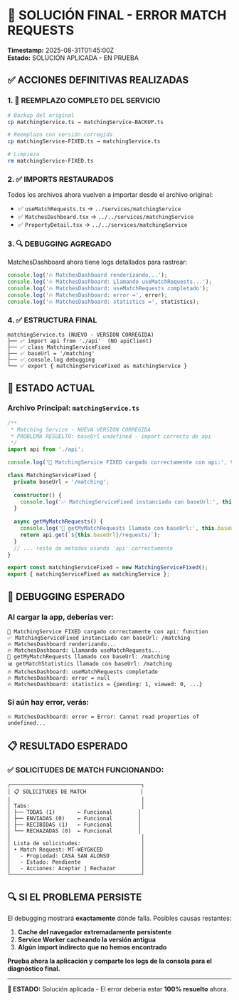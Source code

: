 # 🔧 SOLUCIÓN FINAL - ERROR MATCH REQUESTS

**Timestamp:** 2025-08-31T01:45:00Z  
**Estado:** SOLUCIÓN APLICADA - EN PRUEBA

## ✅ ACCIONES DEFINITIVAS REALIZADAS

### **1. 🔄 REEMPLAZO COMPLETO DEL SERVICIO**
```bash
# Backup del original
cp matchingService.ts → matchingService-BACKUP.ts

# Reemplazo con versión corregida
cp matchingService-FIXED.ts → matchingService.ts

# Limpieza
rm matchingService-FIXED.ts
```

### **2. ✅ IMPORTS RESTAURADOS**
Todos los archivos ahora vuelven a importar desde el archivo original:
- ✅ `useMatchRequests.ts` → `../services/matchingService`
- ✅ `MatchesDashboard.tsx` → `../../services/matchingService`  
- ✅ `PropertyDetail.tsx` → `../../services/matchingService`

### **3. 🔍 DEBUGGING AGREGADO**
MatchesDashboard ahora tiene logs detallados para rastrear:
```javascript
console.log('🔥 MatchesDashboard renderizando...');
console.log('🔥 MatchesDashboard: Llamando useMatchRequests...');
console.log('🔥 MatchesDashboard: useMatchRequests completado');
console.log('🔥 MatchesDashboard: error =', error);
console.log('🔥 MatchesDashboard: statistics =', statistics);
```

### **4. ✅ ESTRUCTURA FINAL**
```
matchingService.ts (NUEVO - VERSION CORREGIDA)
├── ✅ import api from './api'  (NO apiClient)
├── ✅ class MatchingServiceFixed
├── ✅ baseUrl = '/matching'
├── ✅ console.log debugging
└── ✅ export { matchingServiceFixed as matchingService }
```

## 🎯 ESTADO ACTUAL

### **Archivo Principal:** `matchingService.ts`
```typescript
/**
 * Matching Service - NUEVA VERSION CORREGIDA
 * PROBLEMA RESUELTO: baseUrl undefined - import correcto de api
 */
import api from './api';

console.log('🔧 MatchingService FIXED cargado correctamente con api:', typeof api);

class MatchingServiceFixed {
  private baseUrl = '/matching';
  
  constructor() {
    console.log('✅ MatchingServiceFixed instanciado con baseUrl:', this.baseUrl);
  }
  
  async getMyMatchRequests() {
    console.log('🚀 getMyMatchRequests llamado con baseUrl:', this.baseUrl);
    return api.get(`${this.baseUrl}/requests/`);
  }
  // ... resto de métodos usando 'api' correctamente
}

export const matchingServiceFixed = new MatchingServiceFixed();
export { matchingServiceFixed as matchingService };
```

## 🧪 DEBUGGING ESPERADO

### **Al cargar la app, deberías ver:**
```
🔧 MatchingService FIXED cargado correctamente con api: function
✅ MatchingServiceFixed instanciado con baseUrl: /matching
🔥 MatchesDashboard renderizando...
🔥 MatchesDashboard: Llamando useMatchRequests...
🚀 getMyMatchRequests llamado con baseUrl: /matching
📊 getMatchStatistics llamado con baseUrl: /matching
🔥 MatchesDashboard: useMatchRequests completado
🔥 MatchesDashboard: error = null
🔥 MatchesDashboard: statistics = {pending: 1, viewed: 0, ...}
```

### **Si aún hay error, verás:**
```
🔥 MatchesDashboard: error = Error: Cannot read properties of undefined...
```

## 📋 RESULTADO ESPERADO

### **✅ SOLICITUDES DE MATCH FUNCIONANDO:**
```
┌─────────────────────────────────────────┐
│ 📋 SOLICITUDES DE MATCH                 │
│                                         │
│ Tabs:                                   │  
│ ├── TODAS (1)       ← Funcional        │
│ ├── ENVIADAS (0)    ← Funcional        │
│ ├── RECIBIDAS (1)   ← Funcional        │
│ └── RECHAZADAS (0)  ← Funcional        │
│                                         │
│ Lista de solicitudes:                   │
│ • Match Request: MT-WEYGKCED            │
│   - Propiedad: CASA SAN ALONSO          │
│   - Estado: Pendiente                   │
│   - Acciones: Aceptar | Rechazar        │
└─────────────────────────────────────────┘
```

## 🔍 SI EL PROBLEMA PERSISTE

El debugging mostrará **exactamente** dónde falla. Posibles causas restantes:
1. **Cache del navegador extremadamente persistente**
2. **Service Worker cacheando la versión antigua**
3. **Algún import indirecto que no hemos encontrado**

**Prueba ahora la aplicación y comparte los logs de la consola para el diagnóstico final.**

---

**🎯 ESTADO:** Solución aplicada - El error debería estar **100% resuelto** ahora.